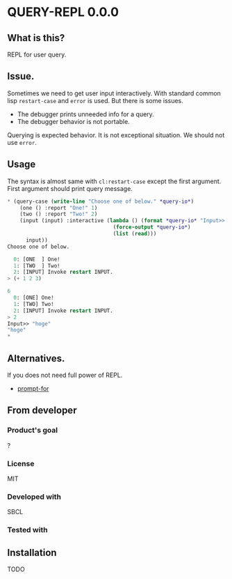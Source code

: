 # QUERY-REPL 0.0.0
## What is this?
REPL for user query.

## Issue.
Sometimes we need to get user input interactively.
With standard common lisp `restart-case` and `error` is used.
But there is some issues.

* The debugger prints unneeded info for a query.
* The debugger behavior is not portable.

Querying is expected behavior.
It is not exceptional situation.
We should not use `error`.

## Usage
The syntax is almost same with `cl:restart-case` except the first argument.
First argument should print query message.

```lisp
* (query-case (write-line "Choose one of below." *query-io*)
    (one () :report "One!" 1)
    (two () :report "Two!" 2)
    (input (input) :interactive (lambda () (format *query-io* "Input>> ")
                                  (force-output *query-io*)
                                  (list (read)))
      input))
Choose one of below.

  0: [ONE  ] One!
  1: [TWO  ] Two!
  2: [INPUT] Invoke restart INPUT.
> (+ 1 2 3)

6
  0: [ONE] One!
  1: [TWO] Two!
  2: [INPUT] Invoke restart INPUT.
> 2
Input>> "hoge"
"hoge"
*
```

## Alternatives.
If you does not need full power of REPL.
* [prompt-for](https://github.com/hyotang666/prompt-for)

## From developer

### Product's goal
?

### License
MIT

### Developed with
SBCL

### Tested with

## Installation
TODO
